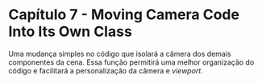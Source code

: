 # Capítulo 7 - Moving Camera Code Into Its Own Class

Uma mudança simples no código que isolará a câmera dos demais componentes da cena. Essa função permitirá uma melhor organização do código e facilitará a personalização da câmera e *viewport*.
